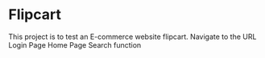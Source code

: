 # Flipcart
This project is to test an E-commerce website flipcart.
Navigate to the URL
Login Page 
Home Page
Search function
